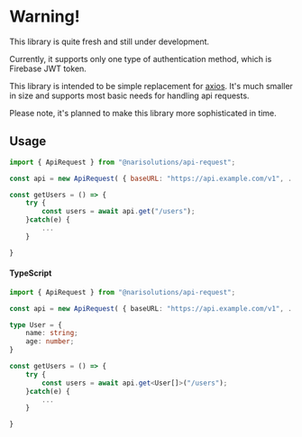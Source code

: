 # Warning!

This library is quite fresh and still under development.

Currently, it supports only one type of authentication method, which is Firebase JWT token.

This library is intended to be simple replacement for [axios](https://www.npmjs.com/package/axios). It's much smaller in size and supports most basic needs for handling api requests.

Please note, it's planned to make this library more sophisticated in time.

## Usage

```javascript
import { ApiRequest } from "@narisolutions/api-request";

const api = new ApiRequest( { baseURL: "https://api.example.com/v1", ... } );

const getUsers = () => {
    try {
        const users = await api.get("/users");
    }catch(e) {
        ...
    }

}

```

#### TypeScript

```typescript
import { ApiRequest } from "@narisolutions/api-request";

const api = new ApiRequest( { baseURL: "https://api.example.com/v1", ... } );

type User = {
    name: string;
    age: number;
}

const getUsers = () => {
    try {
        const users = await api.get<User[]>("/users");
    }catch(e) {
        ...
    }

}

```
